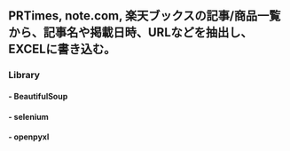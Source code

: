 ## PRTimes, note.com, 楽天ブックスの記事/商品一覧から、記事名や掲載日時、URLなどを抽出し、EXCELに書き込む。

### Library
#### - BeautifulSoup
#### - selenium
#### - openpyxl
